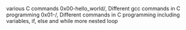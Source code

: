 various C commands
0x00-hello_world/, Different gcc commands in C programming
0x01-/, Different commands in C programming including variables, if, else and while
more nested loop
